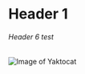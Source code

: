 # Header 1
###### Header 6 test
![Image of Yaktocat](https://octodex.github.com/images/yaktocat.png) 
